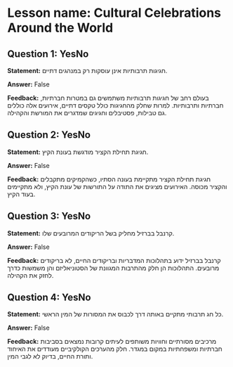 # Lesson name: Cultural Celebrations Around the World

## Question 1: YesNo

**Statement:** חגיגות תרבותיות אינן עוסקות רק במנהגים דתיים.

**Answer:** False

**Feedback:**
בעולם רחב של חגיגות תרבותיות משתמשים גם במטרות חברתיות, חברתיות ותרבותיות. למרות שחלק מהחגיגות כולל טקסים דתיים, אירועים אלה כוללים גם טבילות, פסטיבלים וחגיגים שמדגרים את המורשת והקהילה.


## Question 2: YesNo

**Statement:** חגיגת תחילת הקציר מודגשת בעונת הקיץ.

**Answer:** False

**Feedback:**
חגיגת תחילת הקציר מתקיימת בעונה הסתיו, כשהקמיקים מתקבלים והקציר מכוסה. האירועים מציגים את התודה על התורשות של עונת הקיץ, ולא מתקיימים בעוד הקיץ.


## Question 3: YesNo

**Statement:** קרנבל בברזיל מחליק בשל הריקודים המרובעים שלו.

**Answer:** False

**Feedback:**
קרנבל בברזיל ידוע בתהלוכות המדבריות ובריקודים החיים, לא בריקודים מרובעים. התהלוכות הן חלק מהתרבות המגוונת של הסטוניאליזם והן משמשות כדרך לחזק את הקהילה.


## Question 4: YesNo

**Statement:** כל חג תרבותי מתקיים באותה דרך לכבוס את המסורות של המין הראשי.

**Answer:** False

**Feedback:**
מרכיבים מסורתיים וחוויות משותפים לעיתים קרובות נמצאים בסביבות חברתיות ומשפחתיות במקום במגדר. חלק מהערכים הקולקיביים מעודדים את האיחוד ותורת החיים, בדיוק לא לגבי המין.

